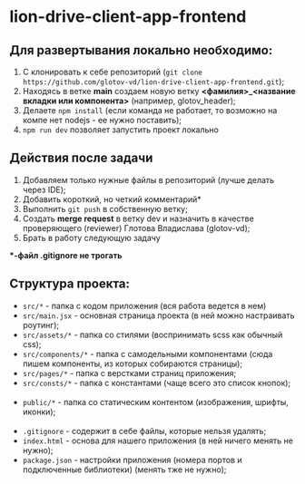 # lion-drive-client-app-frontend

## Для развертывания локально необходимо:

1. С клонировать к себе репозиторий (`git clone https://github.com/glotov-vd/lion-drive-client-app-frontend.git`);
2. Находясь в ветке **main** создаем новую ветку **<фамилия>_<название вкладки или компонента>** (например, glotov_header);
3. Делаете `npm install` (если команда не работает, то возможно на компе нет nodejs - ее нужно поставить);
4. `npm run dev` позволяет запустить проект локально

## Действия после задачи

1. Добавляем только нужные файлы в репозиторий (лучше делать через IDE);
2. Добавить короткий, но четкий комментарий*
3. Выполнить `git push` в собственную ветку;
4. Создать **merge request** в ветку dev и назначить в качестве проверяющего (reviewer) Глотова Владислава (glotov-vd);
5. Брать в работу следующую задачу

**\*-файл .gitignore не трогать**

## Структура проекта:

* `src/*` - папка с кодом приложения (вся работа ведется в нем)
* `src/main.jsx` - основная страница проекта (в ней можно настраивать роутинг);
* `src/assets/*` - папка со стилями (воспринимать scss как обычный css);
* `src/components/*` - папка с самодельными компонентами (сюда пишем компоненты, из которых собираются страницы);
* `src/pages/*` - папка с верстками страниц приложения;
* `src/consts/*` - папка с константами (чаще всего это список кнопок); 
<br/><br/>
* `public/*` - папка со статическим контентом (изображения, шрифты, иконки);
<br/><br/>
* `.gitignore` - содержит в себе файлы, которые нельзя удалять;
* `index.html` - основа для нашего приложения (в ней ничего менять не нужно);
* `package.json` - настройки приложения (номера портов и подключенные библиотеки) (менять тже не нужно);
